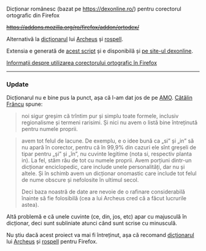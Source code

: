 Dicționar românesc (bazat pe https://dexonline.ro/) pentru corectorul ortografic din Firefox

~~https://addons.mozilla.org/ro/firefox/addon/ortodex/~~

Alternativă la [dicționarul](https://addons.mozilla.org/ro/firefox/addon/romanian-spellchecking-diction/) lui [Archeus](https://www.archeus.ro/) și [rospell](https://rospell.wordpress.com/).

Extensia e generată de [acest script](https://github.com/dexonline/dexonline/blob/master/tools/rebuildFirefoxSpellChecker.php) și e disponibilă și [pe site-ul dexonline](https://dexonline.ro/unelte).

[Informații despre utilizarea corectorului ortografic în Firefox](https://support.mozilla.org/ro/kb/Utilizarea-corectorului-ortografic)

----

### Update

Dicționarul nu e bine pus la punct, așa că l-am dat jos de pe [AMO](https://addons.mozilla.org/). [Cătălin Frâncu](https://github.com/CatalinFrancu) spune:

> noi sigur greșim că trîntim pur și simplu toate formele, inclusiv regionalisme și termeni rarisimi. Și nici nu avem o listă bine întreținută pentru numele proprii.

> avem tot felul de lacune. De exemplu, e o idee bună ca „si” și „in” să nu apară în corector, pentru că în 99,9% din cazuri ele sînt greșeli de tipar pentru „și” și „în”, nu cuvinte legitime (nota si, respectiv planta in). La fel, stăm rău de tot cu numele proprii. Avem porțiuni dintr-un dicționar enciclopedic, care include unele personalități, dar nu și altele. Și în schimb avem un dicționar onomastic care include tot felul de nume obscure și nefolosite în ultimul secol.
>
> Deci baza noastră de date are nevoie de o rafinare considerabilă înainte să fie folosibilă (cea a lui Archeus cred că a făcut lucrurile astea).

Altă problemă e că unele cuvinte (ce, din, jos, etc) apar cu majusculă în dicționar, deci sunt subliniate atunci când sunt scrise cu minusculă.

Nu știu dacă acest proiect va mai fi întreținut, așa că recomand [dicționarul](https://addons.mozilla.org/ro/firefox/addon/romanian-spellchecking-diction/) lui [Archeus](https://www.archeus.ro/) și [rospell](https://rospell.wordpress.com/) pentru Firefox.
